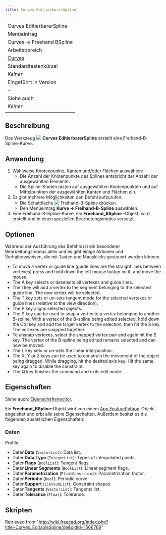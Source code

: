```yaml
---
title: Curves EditierbarerSpline
---
```

|  |
| --- |
| Curves EditierbarerSpline |
| Menüeintrag |
| Curves → Freehand BSpline |
| Arbeitsbereich |
| [Curves](/Curves_Workbench/de "Curves Workbench/de") |
| Standardtastenkürzel |
| *Keiner* |
| Eingeführt in Version |
| - |
| Siehe auch |
| *Keiner* |
|  |

## Beschreibung

Das Werkzeug ![](/images/Curves_EditableSpline.svg) **Curves EditierbarerSpline** erstellt eine Freihand-B-Spline-Kurve.

## Anwendung

1. Wahlweise Knotenpunkte, Kanten und/oder Flächen auswählen:
   * Die Anzahl der Knotenpunkte des Splines entspricht der Anzahl der ausgewählten Elemente.
   * Die Spline-Knoten rasten auf ausgewählten Knotenpunkten und auf Mittelpunkten der ausgewählten Kanten und Flächen ein.
2. Es gibt mehrere Möglichkeiten den Befehl aufzurufen:
   * Die Schaltfläche ![](/images/Curves_EditableSpline.svg) Freihand-B-Spline drücken.
   * Den Menüeintrag **Kurve → Freihand-B-Spline** auswählen.
3. Eine Freihand-B-Spline-Kurve, ein **Freehand\_BSpline** -Objekt, wird erstellt und in einen speziellen Bearbetungsmodus versetzt.

## Optionen

Während der Ausführung des Befehls ist ein besonderer Bearbeitungsmodus aktiv und es gibt einige Aktionen und Verhaltensweisen, die mit Tasten und Mausklicks gesteuert werden können.

* To move a vertex or guide line (guide lines are the straight lines between vertexes) press and hold down the left mouse button on it, and move the mouse.
* The A key selects or deselects all vertexes and guide lines.
* The I key will add a vertex to the segment belonging to the selected guide line. The new vertex will be selected.
* The T key sets or un-sets tangent mode for the selected vertexes or guide lines (relative to the view direction).
* The P key aligns selected objects.
* The S key can be used to snap a vertex to a vertex belonging to another B-spline. With a vertex of the B-spline being edited selected, hold down the Ctrl key and add the target vertex to the selection, then hit the S key. The vertexes are snapped together.
* To unsnap vertexes, select the snapped vertex pair and again hit the S key. The vertex of the B-spline being edited remains selected and can now be moved.
* The L key sets or un-sets the linear interpolation.
* The X, Y or Z keys can be used to constrain the movement of the object being dragged. While dragging, hit the desired axis key. Hit the same key again to disable the constraint.
* The Q key finishes the command and exits edit mode.

## Eigenschaften

Siehe auch: [Eigenschafteneditor](/Property_editor/de "Property editor/de").

Ein **Freehand\_BSpline**-Objekt wird von einem [App FeaturePython](/App_FeaturePython/de "App FeaturePython/de")-Objekt abgeleitet und erbt alle seine Eigenschaften. Außerdem besitzt es die folgenden zusätzlichen Eigenschaften:

### Daten

Profile

* Daten**Data** (`VectorList`): Data list.
* Daten**Data Type** (`IntegerList`): Types of interpolated points.
* Daten**Flags** (`BoolList`): Tangent flags.
* Daten**Linear Segments** (`BoolList`): Linear segment flags.
* Daten**Parametrization** (`FloatConstraint`): Parametrization factor.
* Daten**Periodic** (`Bool`): Periodic curve.
* Daten**Support** (`LinkSubList`): Constraint shapes.
* Daten**Tangents** (`VectorList`): Tangents list.
* Daten**Tolerance** (`Float`): Tolerance.

## Skripten

Retrieved from "<http://wiki.freecad.org/index.php?title=Curves_EditableSpline/de&oldid=1566769>"